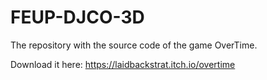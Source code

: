 # FEUP-DJCO-3D
The repository with the source code of the game OverTime.

Download it here: https://laidbackstrat.itch.io/overtime
